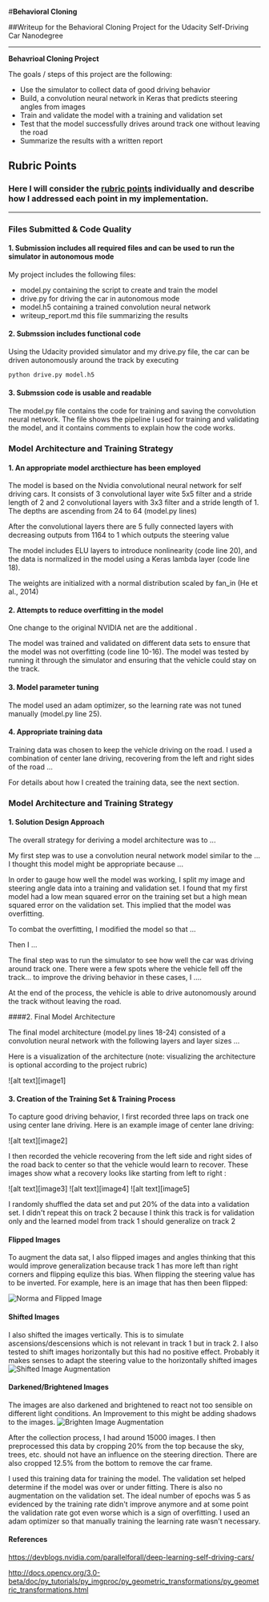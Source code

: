 #**Behavioral Cloning** 

##Writeup for the Behavioral Cloning Project for the Udacity Self-Driving Car Nanodegree

---

**Behavrioal Cloning Project**

The goals / steps of this project are the following:
* Use the simulator to collect data of good driving behavior
* Build, a convolution neural network in Keras that predicts steering angles from images
* Train and validate the model with a training and validation set
* Test that the model successfully drives around track one without leaving the road
* Summarize the results with a written report


[//]: # (Image References)

[nvidia_cnn]: ./examples/nvidia_cnn.png "Model Visualization"
[brighten]: ./examples/brighten.png "Brighten Image Augmentation"
[shift]: ./examples/shift.png "Shifted Image Augmentation"
[flip]: ./examples/flip.png "Norma and Flipped Image"
[image6]: ./examples/placeholder_small.png "Normal Image"

## Rubric Points
### Here I will consider the [rubric points](https://review.udacity.com/#!/rubrics/432/view) individually and describe how I addressed each point in my implementation.  

---
### Files Submitted & Code Quality

#### 1. Submission includes all required files and can be used to run the simulator in autonomous mode

My project includes the following files:
* model.py containing the script to create and train the model
* drive.py for driving the car in autonomous mode
* model.h5 containing a trained convolution neural network 
* writeup_report.md this file summarizing the results

#### 2. Submssion includes functional code
Using the Udacity provided simulator and my drive.py file, the car can be driven autonomously around the track by executing 
```sh
python drive.py model.h5
```

#### 3. Submssion code is usable and readable

The model.py file contains the code for training and saving the convolution neural network. The file shows the pipeline I used for training and validating the model, and it contains comments to explain how the code works.

### Model Architecture and Training Strategy

#### 1. An appropriate model arcthiecture has been employed

The model is based on the Nvidia convolutional neural network for self driving cars. It consists of 3 convolutional layer wite 5x5 filter and a stride length of 2 and 2 convolutional layers with 3x3 filter and a stride length of 1. The depths are ascending from 24 to 64 (model.py lines)

After the convolutional layers there are 5 fully connected layers with decreasing outputs from 1164 to 1 which outputs the steering value

The model includes ELU layers to introduce nonlinearity (code line 20), and the data is normalized in the model using a Keras lambda layer (code line 18). 

The weights are initialized with a normal distribution scaled by fan_in (He et al., 2014) 

#### 2. Attempts to reduce overfitting in the model

One change to the original NVIDIA net are the additional . 

The model was trained and validated on different data sets to ensure that the model was not overfitting (code line 10-16). The model was tested by running it through the simulator and ensuring that the vehicle could stay on the track.

#### 3. Model parameter tuning

The model used an adam optimizer, so the learning rate was not tuned manually (model.py line 25).

#### 4. Appropriate training data

Training data was chosen to keep the vehicle driving on the road. I used a combination of center lane driving, recovering from the left and right sides of the road ... 

For details about how I created the training data, see the next section. 

### Model Architecture and Training Strategy

#### 1. Solution Design Approach

The overall strategy for deriving a model architecture was to ...

My first step was to use a convolution neural network model similar to the ... I thought this model might be appropriate because ...

In order to gauge how well the model was working, I split my image and steering angle data into a training and validation set. I found that my first model had a low mean squared error on the training set but a high mean squared error on the validation set. This implied that the model was overfitting. 

To combat the overfitting, I modified the model so that ...

Then I ... 

The final step was to run the simulator to see how well the car was driving around track one. There were a few spots where the vehicle fell off the track... to improve the driving behavior in these cases, I ....

At the end of the process, the vehicle is able to drive autonomously around the track without leaving the road.

####2. Final Model Architecture

The final model architecture (model.py lines 18-24) consisted of a convolution neural network with the following layers and layer sizes ...

Here is a visualization of the architecture (note: visualizing the architecture is optional according to the project rubric)

![alt text][image1]

#### 3. Creation of the Training Set & Training Process

To capture good driving behavior, I first recorded three laps on track one using center lane driving. Here is an example image of center lane driving:

![alt text][image2]

I then recorded the vehicle recovering from the left side and right sides of the road back to center so that the vehicle would learn to recover. These images show what a recovery looks like starting from left to right :

![alt text][image3]
![alt text][image4]
![alt text][image5]

I randomly shuffled the data set and put 20% of the data into a validation set. 
I didn't repeat this on track 2 because I think this track is for validation only and the learned model from track 1 should generalize on track 2

#### Flipped Images
To augment the data sat, I also flipped images and angles thinking that this would improve generalization because track 1 has more left than right corners and flipping equlize this bias. When flipping the steering value has to be inverted. For example, here is an image that has then been flipped:

![][flip]

#### Shifted Images
I also shifted the images vertically. This is to simulate ascensions/descensions which is not relevant in track 1 but in track 2. I also tested to shift images horizontally but this had no positive effect. Probably it makes senses to adapt the steering value to the horizontally shifted images
![][shift]

#### Darkened/Brightened Images
The images are also darkened and brightened to react not too sensible on different light conditions. An Improvement to this might be adding shadows to the images.
![][brighten]

After the collection process, I had around 15000 images. I then preprocessed this data by cropping 20% from the top because the sky, trees, etc. should not have an influence on the steering direction. There are also cropped 12.5% from the bottom to remove the car frame.

I used this training data for training the model. The validation set helped determine if the model was over or under fitting. There is also no augmentation on the validation set. The ideal number of epochs was 5 as evidenced by the training rate didn't improve anymore and at some point the validation rate got even worse which is a sign of overfitting. I used an adam optimizer so that manually training the learning rate wasn't necessary.

#### References
https://devblogs.nvidia.com/parallelforall/deep-learning-self-driving-cars/

http://docs.opencv.org/3.0-beta/doc/py_tutorials/py_imgproc/py_geometric_transformations/py_geometric_transformations.html